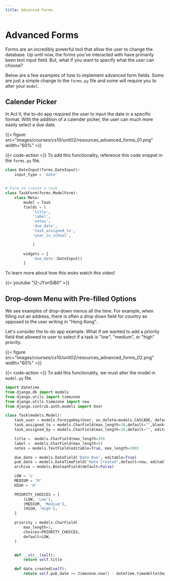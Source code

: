 ```yaml
---
title: Advanced Forms
---
```


# Advanced Forms

Forms are an incredibly powerful tool that allow the user to change the database. Up until now, the forms you've interacted with have primarily been text input field. But, what if you want to specify what the user can choose? 

Below are a few examples of how to implement advanced form fields. Some are just a simple change to the `forms.py` file and some will require you to alter your `model`. 


## Calender Picker 

In Act II, the to-do app required the user to input the date in a specific format. With the addition of a calender picker, the user can much more easily select a due date. 

{{< figure src="images/courses/cs10/unit02/resources_advanced_forms_01.png" width="60%"  >}}

{{< code-action >}} To add this functionality, reference this code snippet in the `forms.py` file. 

```python {hl_lines=["1-2","19-22"]}
class DateInput(forms.DateInput):
    input_type = 'date'


# Form to create a task 
class TaskForm(forms.ModelForm): 
    class Meta: 
        model = Task 
        fields = (
            'title',
            'label',
            'notes',
            'due_date',
            'task_assigned_to',
            'year_in_school',

            )

        widgets = {
            'due_date':DateInput()
        }
```

To learn more about how this woks watch this video!

{{< youtube "I2-JYxnSiB0" >}}


## Drop-down Menu with Pre-filled Options 

We see examples of drop-down menus all the time. For example, when filling out an address, there is often a drop down field for country as opposed to the user writing in "Hong Kong". 

Let's consider the to-do app example. What if we wanted to add a priority field that allowed to user to select if a task is "low", "medium", or "high" priority. 

{{< figure src="images/courses/cs10/unit02/resources_advanced_forms_02.png" width="60%"  >}}

{{< code-action >}} To add this functionality, we must alter the model in `model.py` file. 


```python {hl_lines=["20-34"]}
import datetime
from django.db import models
from django.utils import timezone
from django.utils.timezone import now
from django.contrib.auth.models import User 

class Task(models.Model):
    task_user = models.ForeignKey(User, on_delete=models.CASCADE, default=1) 
    task_assigned_to = models.CharField(max_length=30,default="",blank=True)
    task_assigned_by = models.CharField(max_length=30,default="", editable=False)

    title =  models.CharField(max_length=30)
    label =  models.CharField(max_length=8)
    notes = models.TextField(editable=True, max_length=200)

    due_date = models.DateField('Date Due', editable=True)    
    pub_date = models.DateTimeField('Date Created',default=now, editable=False)    
    archive = models.BooleanField(default=False)

    LOW = 'L'
    MEDIUM = 'M'
    HIGH = 'H'

    PRIORITY_CHOICES = [
        (LOW, 'Low'),
        (MEDIUM, 'Medium'),
        (HIGH, 'High'),
    ]

    priority = models.CharField(
        max_length=1,
        choices=PRIORITY_CHOICES,
        default=LOW,
    )


    def __str__(self):
        return self.title

    def date_created(self):
        return self.pub_date >= timezone.now() - datetime.timedelta(days=1)
```


